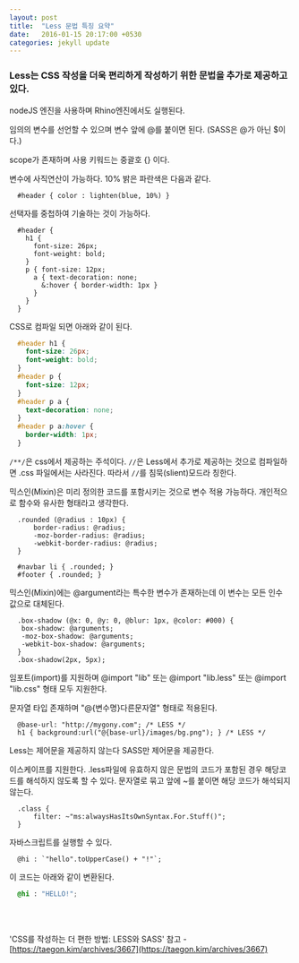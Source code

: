 ```yaml
---
layout: post
title:  "Less 문법 특징 요약"
date:   2016-01-15 20:17:00 +0530
categories: jekyll update
---
```


### Less는 CSS 작성을 더욱 편리하게 작성하기 위한 문법을 추가로 제공하고 있다.
nodeJS 엔진을 사용하며 Rhino엔진에서도 실행된다.<br>

임의의 변수를 선언할 수 있으며 변수 앞에 @를 붙이면 된다. (SASS은 @가 아닌 $이다.)<br>

scope가 존재하며 사용 키워드는 중괄호 {} 이다.<br>

변수에 사직연산이 가능하다. 10% 밝은 파란색은 다음과 같다.
```less
  #header { color : lighten(blue, 10%) }
```

선택자를 중첩하여 기술하는 것이 가능하다.
```less
  #header {
    h1 {
      font-size: 26px;
      font-weight: bold;
    }
    p { font-size: 12px;
      a { text-decoration: none;
        &:hover { border-width: 1px }
      }
    }
  }
```

CSS로 컴파일 되면 아래와 같이 된다.
```css
  #header h1 {
    font-size: 26px;
    font-weight: bold;
  }
  #header p {
    font-size: 12px;
  }
  #header p a {
    text-decoration: none;
  }
  #header p a:hover {
    border-width: 1px;
  }
```

```/**/```은 css에서 제공하는 주석이다.
```//```은 Less에서 추가로 제공하는 것으로 컴파일하면 .css 파일에서는 사라진다. 따라서 ```//```를 침묵(slient)모드라 칭한다.

믹스인(Mixin)은 미리 정의한 코드를 포함시키는 것으로 변수 적용 가능하다. 개인적으로 함수와 유사한 형태라고 생각한다.
```less
  .rounded (@radius : 10px) {
      border-radius: @radius;
      -moz-border-radius: @radius;
      -webkit-border-radius: @radius;
  }
  
  #navbar li { .rounded; }
  #footer { .rounded; }
```

믹스인(Mixin)에는 @argument라는 특수한 변수가 존재하는데 이 변수는 모든 인수 값으로 대체된다.
```less
  .box-shadow (@x: 0, @y: 0, @blur: 1px, @color: #000) {
   box-shadow: @arguments;
   -moz-box-shadow: @arguments;
   -webkit-box-shadow: @arguments;
  }
  .box-shadow(2px, 5px);
```

임포트(import)를 지원하며 @import "lib" 또는 @import "lib.less" 또는 @import "lib.css" 형태 모두 지원한다.

문자열 타입 존재하며 "@{변수명}다른문자열" 형태로 적용된다.
```less
  @base-url: "http://mygony.com"; /* LESS */
  h1 { background:url("@{base-url}/images/bg.png"); } /* LESS */
```

Less는 제어문을 제공하지 않는다 SASS만 제어문을 제공한다.

이스케이프를 지원한다.
.less파일에 유효하지 않은 문법의 코드가 포함된 경우 해당코드를 해석하지 않도록 할 수 있다.
문자열로 묶고 앞에 ~를 붙이면 해당 코드가 해석되지 않는다.
```less
  .class {
      filter: ~"ms:alwaysHasItsOwnSyntax.For.Stuff()";
  }
```

자바스크립트를 실행할 수 있다.
```less
  @hi : `"hello".toUpperCase() + "!"`;
```
이 코드는 아래와 같이 변환된다.
```css
  @hi : "HELLO!";
```

<br><br>

'CSS를 작성하는 더 편한 방법: LESS와 SASS' 참고 - [https://taegon.kim/archives/3667](https://taegon.kim/archives/3667)
